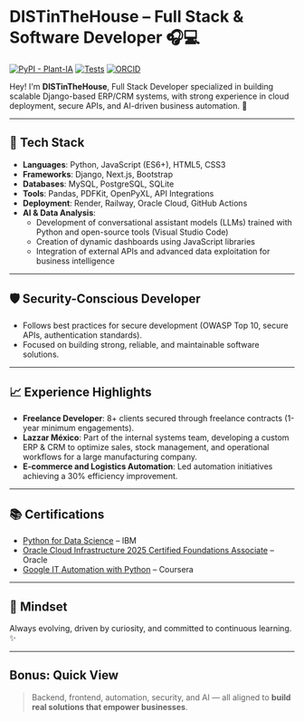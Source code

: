 # DISTinTheHouse – Full Stack & Software Developer 🎧💻

[![PyPI - Plant-IA](https://img.shields.io/pypi/v/plant-ia?label=Plant-IA)](https://pypi.org/project/plant-ia/)
[![Tests](https://github.com/DISTinTheHouse/plant-ia/actions/workflows/tests.yml/badge.svg)](https://github.com/DISTinTheHouse/plant-ia/actions)
[![ORCID](https://img.shields.io/badge/ORCID-0009--0008--3754--6927-brightgreen.svg)](https://orcid.org/0009-0008-3754-6927)

Hey! I'm **DISTinTheHouse**, Full Stack Developer specialized in building scalable Django-based ERP/CRM systems, with strong experience in cloud deployment, secure APIs, and AI-driven business automation. 🚀

---

## 🔧 Tech Stack
- **Languages**: Python, JavaScript (ES6+), HTML5, CSS3
- **Frameworks**: Django, Next.js, Bootstrap
- **Databases**: MySQL, PostgreSQL, SQLite
- **Tools**: Pandas, PDFKit, OpenPyXL, API Integrations
- **Deployment**: Render, Railway, Oracle Cloud, GitHub Actions
- **AI & Data Analysis**:  
  - Development of conversational assistant models (LLMs) trained with Python and open-source tools (Visual Studio Code)  
  - Creation of dynamic dashboards using JavaScript libraries  
  - Integration of external APIs and advanced data exploitation for business intelligence

---

## 🛡️ Security-Conscious Developer
- Follows best practices for secure development (OWASP Top 10, secure APIs, authentication standards).
- Focused on building strong, reliable, and maintainable software solutions.

---

## 📈 Experience Highlights
- **Freelance Developer**: 8+ clients secured through freelance contracts (1-year minimum engagements).
- **Lazzar México**: Part of the internal systems team, developing a custom ERP & CRM to optimize sales, stock management, and operational workflows for a large manufacturing company.
- **E-commerce and Logistics Automation**: Led automation initiatives achieving a 30% efficiency improvement.

---

## 📚 Certifications
- [Python for Data Science]([https://coursera.org/verify/C92KZ1M6YRXQ](https://www.credly.com/earner/earned/badge/4fb2d486-f34e-4ca3-adbc-6e70d608904f)) – IBM
- [Oracle Cloud Infrastructure 2025 Certified Foundations Associate]([https://coursera.org/verify/WAZ4FEGGFDTV](https://catalog-education.oracle.com/ords/certview/sharebadge?id=F3E09388DB8A82A2AD378FF2CEB72951102C21687E5ED669E72D4F9C0CDA39DC)) – Oracle
- [Google IT Automation with Python](https://coursera.org/verify/C92KZ1M6YRXQ) – Coursera
---

## 🚀 Mindset
Always evolving, driven by curiosity, and committed to continuous learning. ✨

---

## Bonus: Quick View
> Backend, frontend, automation, security, and AI — all aligned to **build real solutions that empower businesses**.
